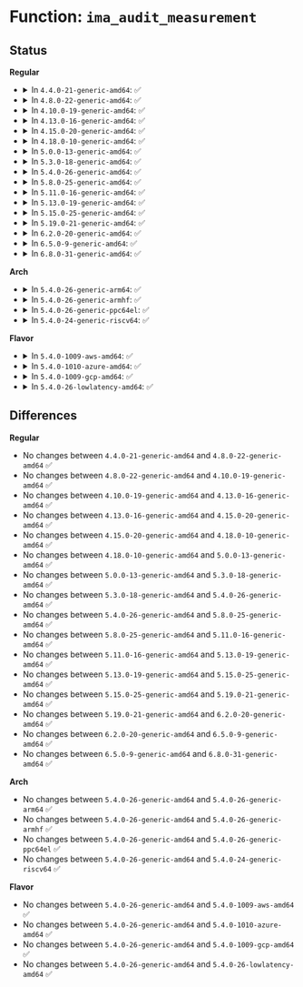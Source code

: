 # Function: <code>ima_audit_measurement</code>

## Status
<b>Regular</b>
<ul>
<li>
<details>
<summary>In <code>4.4.0-21-generic-amd64</code>: ✅</summary>

```c
void ima_audit_measurement(struct integrity_iint_cache * iint, const unsigned char * filename)
```

```json
{
  "name": "ima_audit_measurement",
  "collision_type": "Unique Global",
  "inline_type": "No",
  "funcs": [
    {
      "addr": 18446744071582616416,
      "name": "ima_audit_measurement",
      "external": true,
      "loc": "security/integrity/ima/ima_api.c:290",
      "file": "security/integrity/ima/ima_api.c",
      "inline": "seen, unknown",
      "caller_inline": [],
      "caller_func": [
        "security/integrity/ima/ima_main.c:process_measurement"
      ]
    }
  ],
  "symbols": [
    {
      "addr": 18446744071582616416,
      "name": "ima_audit_measurement",
      "section": ".text",
      "bind": "STB_GLOBAL",
      "size": 408
    }
  ]
}
```
</details>
</li>
<li>
<details>
<summary>In <code>4.8.0-22-generic-amd64</code>: ✅</summary>

```c
void ima_audit_measurement(struct integrity_iint_cache * iint, const unsigned char * filename)
```

```json
{
  "name": "ima_audit_measurement",
  "collision_type": "Unique Global",
  "inline_type": "No",
  "funcs": [
    {
      "addr": 18446744071582863648,
      "name": "ima_audit_measurement",
      "external": true,
      "loc": "security/integrity/ima/ima_api.c:288",
      "file": "security/integrity/ima/ima_api.c",
      "inline": "seen, unknown",
      "caller_inline": [],
      "caller_func": [
        "security/integrity/ima/ima_main.c:process_measurement"
      ]
    }
  ],
  "symbols": [
    {
      "addr": 18446744071582863648,
      "name": "ima_audit_measurement",
      "section": ".text",
      "bind": "STB_GLOBAL",
      "size": 411
    }
  ]
}
```
</details>
</li>
<li>
<details>
<summary>In <code>4.10.0-19-generic-amd64</code>: ✅</summary>

```c
void ima_audit_measurement(struct integrity_iint_cache * iint, const unsigned char * filename)
```

```json
{
  "name": "ima_audit_measurement",
  "collision_type": "Unique Global",
  "inline_type": "No",
  "funcs": [
    {
      "addr": 18446744071582960496,
      "name": "ima_audit_measurement",
      "external": true,
      "loc": "security/integrity/ima/ima_api.c:288",
      "file": "security/integrity/ima/ima_api.c",
      "inline": "seen, unknown",
      "caller_inline": [],
      "caller_func": [
        "security/integrity/ima/ima_main.c:process_measurement"
      ]
    }
  ],
  "symbols": [
    {
      "addr": 18446744071582960496,
      "name": "ima_audit_measurement",
      "section": ".text",
      "bind": "STB_GLOBAL",
      "size": 411
    }
  ]
}
```
</details>
</li>
<li>
<details>
<summary>In <code>4.13.0-16-generic-amd64</code>: ✅</summary>

```c
void ima_audit_measurement(struct integrity_iint_cache * iint, const unsigned char * filename)
```

```json
{
  "name": "ima_audit_measurement",
  "collision_type": "Unique Global",
  "inline_type": "No",
  "funcs": [
    {
      "addr": 18446744071583010672,
      "name": "ima_audit_measurement",
      "external": true,
      "loc": "security/integrity/ima/ima_api.c:289",
      "file": "security/integrity/ima/ima_api.c",
      "inline": "seen, unknown",
      "caller_inline": [],
      "caller_func": [
        "security/integrity/ima/ima_main.c:process_measurement"
      ]
    }
  ],
  "symbols": [
    {
      "addr": 18446744071583010672,
      "name": "ima_audit_measurement",
      "section": ".text",
      "bind": "STB_GLOBAL",
      "size": 418
    }
  ]
}
```
</details>
</li>
<li>
<details>
<summary>In <code>4.15.0-20-generic-amd64</code>: ✅</summary>

```c
void ima_audit_measurement(struct integrity_iint_cache * iint, const unsigned char * filename)
```

```json
{
  "name": "ima_audit_measurement",
  "collision_type": "Unique Global",
  "inline_type": "No",
  "funcs": [
    {
      "addr": 18446744071583175680,
      "name": "ima_audit_measurement",
      "external": true,
      "loc": "security/integrity/ima/ima_api.c:306",
      "file": "security/integrity/ima/ima_api.c",
      "inline": "seen, unknown",
      "caller_inline": [],
      "caller_func": [
        "security/integrity/ima/ima_main.c:process_measurement"
      ]
    }
  ],
  "symbols": [
    {
      "addr": 18446744071583175680,
      "name": "ima_audit_measurement",
      "section": ".text",
      "bind": "STB_GLOBAL",
      "size": 418
    }
  ]
}
```
</details>
</li>
<li>
<details>
<summary>In <code>4.18.0-10-generic-amd64</code>: ✅</summary>

```c
void ima_audit_measurement(struct integrity_iint_cache * iint, const unsigned char * filename)
```

```json
{
  "name": "ima_audit_measurement",
  "collision_type": "Unique Global",
  "inline_type": "No",
  "funcs": [
    {
      "addr": 18446744071583381904,
      "name": "ima_audit_measurement",
      "external": true,
      "loc": "security/integrity/ima/ima_api.c:310",
      "file": "security/integrity/ima/ima_api.c",
      "inline": "seen, unknown",
      "caller_inline": [],
      "caller_func": [
        "security/integrity/ima/ima_main.c:process_measurement"
      ]
    }
  ],
  "symbols": [
    {
      "addr": 18446744071583381904,
      "name": "ima_audit_measurement",
      "section": ".text",
      "bind": "STB_GLOBAL",
      "size": 316
    }
  ]
}
```
</details>
</li>
<li>
<details>
<summary>In <code>5.0.0-13-generic-amd64</code>: ✅</summary>

```c
void ima_audit_measurement(struct integrity_iint_cache * iint, const unsigned char * filename)
```

```json
{
  "name": "ima_audit_measurement",
  "collision_type": "Unique Global",
  "inline_type": "No",
  "funcs": [
    {
      "addr": 18446744071583501168,
      "name": "ima_audit_measurement",
      "external": true,
      "loc": "security/integrity/ima/ima_api.c:310",
      "file": "security/integrity/ima/ima_api.c",
      "inline": "seen, unknown",
      "caller_inline": [],
      "caller_func": [
        "security/integrity/ima/ima_main.c:process_measurement"
      ]
    }
  ],
  "symbols": [
    {
      "addr": 18446744071583501168,
      "name": "ima_audit_measurement",
      "section": ".text",
      "bind": "STB_GLOBAL",
      "size": 303
    }
  ]
}
```
</details>
</li>
<li>
<details>
<summary>In <code>5.3.0-18-generic-amd64</code>: ✅</summary>

```c
void ima_audit_measurement(struct integrity_iint_cache * iint, const unsigned char * filename)
```

```json
{
  "name": "ima_audit_measurement",
  "collision_type": "Unique Global",
  "inline_type": "No",
  "funcs": [
    {
      "addr": 18446744071583688016,
      "name": "ima_audit_measurement",
      "external": true,
      "loc": "security/integrity/ima/ima_api.c:322",
      "file": "security/integrity/ima/ima_api.c",
      "inline": "seen, unknown",
      "caller_inline": [],
      "caller_func": [
        "security/integrity/ima/ima_main.c:process_measurement"
      ]
    }
  ],
  "symbols": [
    {
      "addr": 18446744071583688016,
      "name": "ima_audit_measurement",
      "section": ".text",
      "bind": "STB_GLOBAL",
      "size": 304
    }
  ]
}
```
</details>
</li>
<li>
<details>
<summary>In <code>5.4.0-26-generic-amd64</code>: ✅</summary>

```c
void ima_audit_measurement(struct integrity_iint_cache * iint, const unsigned char * filename)
```

```json
{
  "name": "ima_audit_measurement",
  "collision_type": "Unique Global",
  "inline_type": "No",
  "funcs": [
    {
      "addr": 18446744071583795712,
      "name": "ima_audit_measurement",
      "external": true,
      "loc": "security/integrity/ima/ima_api.c:337",
      "file": "security/integrity/ima/ima_api.c",
      "inline": "seen, unknown",
      "caller_inline": [],
      "caller_func": [
        "security/integrity/ima/ima_main.c:process_measurement"
      ]
    }
  ],
  "symbols": [
    {
      "addr": 18446744071583795712,
      "name": "ima_audit_measurement",
      "section": ".text",
      "bind": "STB_GLOBAL",
      "size": 304
    }
  ]
}
```
</details>
</li>
<li>
<details>
<summary>In <code>5.8.0-25-generic-amd64</code>: ✅</summary>

```c
void ima_audit_measurement(struct integrity_iint_cache * iint, const unsigned char * filename)
```

```json
{
  "name": "ima_audit_measurement",
  "collision_type": "Unique Global",
  "inline_type": "No",
  "funcs": [
    {
      "addr": 18446744071584188016,
      "name": "ima_audit_measurement",
      "external": true,
      "loc": "security/integrity/ima/ima_api.c:340",
      "file": "security/integrity/ima/ima_api.c",
      "inline": "seen, unknown",
      "caller_inline": [],
      "caller_func": [
        "security/integrity/ima/ima_main.c:process_measurement"
      ]
    }
  ],
  "symbols": [
    {
      "addr": 18446744071584188016,
      "name": "ima_audit_measurement",
      "section": ".text",
      "bind": "STB_GLOBAL",
      "size": 300
    }
  ]
}
```
</details>
</li>
<li>
<details>
<summary>In <code>5.11.0-16-generic-amd64</code>: ✅</summary>

```c
void ima_audit_measurement(struct integrity_iint_cache * iint, const unsigned char * filename)
```

```json
{
  "name": "ima_audit_measurement",
  "collision_type": "Unique Global",
  "inline_type": "No",
  "funcs": [
    {
      "addr": 18446744071584306752,
      "name": "ima_audit_measurement",
      "external": true,
      "loc": "security/integrity/ima/ima_api.c:340",
      "file": "security/integrity/ima/ima_api.c",
      "inline": "seen, unknown",
      "caller_inline": [],
      "caller_func": [
        "security/integrity/ima/ima_main.c:process_measurement"
      ]
    }
  ],
  "symbols": [
    {
      "addr": 18446744071584306752,
      "name": "ima_audit_measurement",
      "section": ".text",
      "bind": "STB_GLOBAL",
      "size": 300
    }
  ]
}
```
</details>
</li>
<li>
<details>
<summary>In <code>5.13.0-19-generic-amd64</code>: ✅</summary>

```c
void ima_audit_measurement(struct integrity_iint_cache * iint, const unsigned char * filename)
```

```json
{
  "name": "ima_audit_measurement",
  "collision_type": "Unique Global",
  "inline_type": "No",
  "funcs": [
    {
      "addr": 18446744071584341088,
      "name": "ima_audit_measurement",
      "external": true,
      "loc": "security/integrity/ima/ima_api.c:342",
      "file": "security/integrity/ima/ima_api.c",
      "inline": "seen, unknown",
      "caller_inline": [],
      "caller_func": [
        "security/integrity/ima/ima_main.c:process_measurement"
      ]
    }
  ],
  "symbols": [
    {
      "addr": 18446744071584341088,
      "name": "ima_audit_measurement",
      "section": ".text",
      "bind": "STB_GLOBAL",
      "size": 306
    }
  ]
}
```
</details>
</li>
<li>
<details>
<summary>In <code>5.15.0-25-generic-amd64</code>: ✅</summary>

```c
void ima_audit_measurement(struct integrity_iint_cache * iint, const unsigned char * filename)
```

```json
{
  "name": "ima_audit_measurement",
  "collision_type": "Unique Global",
  "inline_type": "No",
  "funcs": [
    {
      "addr": 18446744071584729872,
      "name": "ima_audit_measurement",
      "external": true,
      "loc": "security/integrity/ima/ima_api.c:344",
      "file": "security/integrity/ima/ima_api.c",
      "inline": "seen, unknown",
      "caller_inline": [],
      "caller_func": [
        "security/integrity/ima/ima_main.c:process_measurement"
      ]
    }
  ],
  "symbols": [
    {
      "addr": 18446744071584729872,
      "name": "ima_audit_measurement",
      "section": ".text",
      "bind": "STB_GLOBAL",
      "size": 339
    }
  ]
}
```
</details>
</li>
<li>
<details>
<summary>In <code>5.19.0-21-generic-amd64</code>: ✅</summary>

```c
void ima_audit_measurement(struct integrity_iint_cache * iint, const unsigned char * filename)
```

```json
{
  "name": "ima_audit_measurement",
  "collision_type": "Unique Global",
  "inline_type": "No",
  "funcs": [
    {
      "addr": 18446744071585406080,
      "name": "ima_audit_measurement",
      "external": true,
      "loc": "security/integrity/ima/ima_api.c:383",
      "file": "security/integrity/ima/ima_api.c",
      "inline": "seen, unknown",
      "caller_inline": [],
      "caller_func": [
        "security/integrity/ima/ima_main.c:process_measurement"
      ]
    }
  ],
  "symbols": [
    {
      "addr": 18446744071585406080,
      "name": "ima_audit_measurement",
      "section": ".text",
      "bind": "STB_GLOBAL",
      "size": 389
    }
  ]
}
```
</details>
</li>
<li>
<details>
<summary>In <code>6.2.0-20-generic-amd64</code>: ✅</summary>

```c
void ima_audit_measurement(struct integrity_iint_cache * iint, const unsigned char * filename)
```

```json
{
  "name": "ima_audit_measurement",
  "collision_type": "Unique Global",
  "inline_type": "No",
  "funcs": [
    {
      "addr": 18446744071586159856,
      "name": "ima_audit_measurement",
      "external": true,
      "loc": "security/integrity/ima/ima_api.c:383",
      "file": "security/integrity/ima/ima_api.c",
      "inline": "seen, unknown",
      "caller_inline": [],
      "caller_func": [
        "security/integrity/ima/ima_main.c:process_measurement"
      ]
    }
  ],
  "symbols": [
    {
      "addr": 18446744071586159856,
      "name": "ima_audit_measurement",
      "section": ".text",
      "bind": "STB_GLOBAL",
      "size": 389
    }
  ]
}
```
</details>
</li>
<li>
<details>
<summary>In <code>6.5.0-9-generic-amd64</code>: ✅</summary>

```c
void ima_audit_measurement(struct integrity_iint_cache * iint, const unsigned char * filename)
```

```json
{
  "name": "ima_audit_measurement",
  "collision_type": "Unique Global",
  "inline_type": "No",
  "funcs": [
    {
      "addr": 18446744071586397728,
      "name": "ima_audit_measurement",
      "external": true,
      "loc": "security/integrity/ima/ima_api.c:380",
      "file": "security/integrity/ima/ima_api.c",
      "inline": "seen, unknown",
      "caller_inline": [],
      "caller_func": [
        "security/integrity/ima/ima_main.c:process_measurement"
      ]
    }
  ],
  "symbols": [
    {
      "addr": 18446744071586397728,
      "name": "ima_audit_measurement",
      "section": ".text",
      "bind": "STB_GLOBAL",
      "size": 396
    }
  ]
}
```
</details>
</li>
<li>
<details>
<summary>In <code>6.8.0-31-generic-amd64</code>: ✅</summary>

```c
void ima_audit_measurement(struct integrity_iint_cache * iint, const unsigned char * filename)
```

```json
{
  "name": "ima_audit_measurement",
  "collision_type": "Unique Global",
  "inline_type": "No",
  "funcs": [
    {
      "addr": 18446744071586662672,
      "name": "ima_audit_measurement",
      "external": true,
      "loc": "security/integrity/ima/ima_api.c:385",
      "file": "security/integrity/ima/ima_api.c",
      "inline": "seen, unknown",
      "caller_inline": [],
      "caller_func": [
        "security/integrity/ima/ima_main.c:process_measurement"
      ]
    }
  ],
  "symbols": [
    {
      "addr": 18446744071586662672,
      "name": "ima_audit_measurement",
      "section": ".text",
      "bind": "STB_GLOBAL",
      "size": 396
    }
  ]
}
```
</details>
</li>
</ul>
<b>Arch</b>
<ul>
<li>
<details>
<summary>In <code>5.4.0-26-generic-arm64</code>: ✅</summary>

```c
void ima_audit_measurement(struct integrity_iint_cache * iint, const unsigned char * filename)
```

```json
{
  "name": "ima_audit_measurement",
  "collision_type": "Unique Global",
  "inline_type": "No",
  "funcs": [
    {
      "addr": 18446603336495598800,
      "name": "ima_audit_measurement",
      "external": true,
      "loc": "security/integrity/ima/ima_api.c:337",
      "file": "security/integrity/ima/ima_api.c",
      "inline": "seen, unknown",
      "caller_inline": [],
      "caller_func": [
        "security/integrity/ima/ima_main.c:process_measurement"
      ]
    }
  ],
  "symbols": [
    {
      "addr": 18446603336495598800,
      "name": "ima_audit_measurement",
      "section": ".text",
      "bind": "STB_GLOBAL",
      "size": 348
    }
  ]
}
```
</details>
</li>
<li>
<details>
<summary>In <code>5.4.0-26-generic-armhf</code>: ✅</summary>

```c
void ima_audit_measurement(struct integrity_iint_cache * iint, const unsigned char * filename)
```

```json
{
  "name": "ima_audit_measurement",
  "collision_type": "Unique Global",
  "inline_type": "No",
  "funcs": [
    {
      "addr": 3228959672,
      "name": "ima_audit_measurement",
      "external": true,
      "loc": "security/integrity/ima/ima_api.c:337",
      "file": "security/integrity/ima/ima_api.c",
      "inline": "seen, unknown",
      "caller_inline": [],
      "caller_func": [
        "security/integrity/ima/ima_main.c:process_measurement"
      ]
    }
  ],
  "symbols": [
    {
      "addr": 3228959672,
      "name": "ima_audit_measurement",
      "section": ".text",
      "bind": "STB_GLOBAL",
      "size": 312
    }
  ]
}
```
</details>
</li>
<li>
<details>
<summary>In <code>5.4.0-26-generic-ppc64el</code>: ✅</summary>

```c
void ima_audit_measurement(struct integrity_iint_cache * iint, const unsigned char * filename)
```

```json
{
  "name": "ima_audit_measurement",
  "collision_type": "Unique Global",
  "inline_type": "No",
  "funcs": [
    {
      "addr": 13835058055289703152,
      "name": "ima_audit_measurement",
      "external": true,
      "loc": "security/integrity/ima/ima_api.c:337",
      "file": "security/integrity/ima/ima_api.c",
      "inline": "seen, unknown",
      "caller_inline": [],
      "caller_func": [
        "security/integrity/ima/ima_main.c:process_measurement"
      ]
    }
  ],
  "symbols": [
    {
      "addr": 13835058055289703152,
      "name": "ima_audit_measurement",
      "section": ".text",
      "bind": "STB_GLOBAL",
      "size": 424
    }
  ]
}
```
</details>
</li>
<li>
<details>
<summary>In <code>5.4.0-24-generic-riscv64</code>: ✅</summary>

```c
void ima_audit_measurement(struct integrity_iint_cache * iint, const unsigned char * filename)
```

```json
{
  "name": "ima_audit_measurement",
  "collision_type": "Unique Global",
  "inline_type": "No",
  "funcs": [
    {
      "addr": 18446743936274761656,
      "name": "ima_audit_measurement",
      "external": true,
      "loc": "security/integrity/ima/ima_api.c:337",
      "file": "security/integrity/ima/ima_api.c",
      "inline": "seen, unknown",
      "caller_inline": [],
      "caller_func": [
        "security/integrity/ima/ima_main.c:process_measurement"
      ]
    }
  ],
  "symbols": [
    {
      "addr": 18446743936274761656,
      "name": "ima_audit_measurement",
      "section": ".text",
      "bind": "STB_GLOBAL",
      "size": 316
    }
  ]
}
```
</details>
</li>
</ul>
<b>Flavor</b>
<ul>
<li>
<details>
<summary>In <code>5.4.0-1009-aws-amd64</code>: ✅</summary>

```c
void ima_audit_measurement(struct integrity_iint_cache * iint, const unsigned char * filename)
```

```json
{
  "name": "ima_audit_measurement",
  "collision_type": "Unique Global",
  "inline_type": "No",
  "funcs": [
    {
      "addr": 18446744071583764448,
      "name": "ima_audit_measurement",
      "external": true,
      "loc": "security/integrity/ima/ima_api.c:337",
      "file": "security/integrity/ima/ima_api.c",
      "inline": "seen, unknown",
      "caller_inline": [],
      "caller_func": [
        "security/integrity/ima/ima_main.c:process_measurement"
      ]
    }
  ],
  "symbols": [
    {
      "addr": 18446744071583764448,
      "name": "ima_audit_measurement",
      "section": ".text",
      "bind": "STB_GLOBAL",
      "size": 304
    }
  ]
}
```
</details>
</li>
<li>
<details>
<summary>In <code>5.4.0-1010-azure-amd64</code>: ✅</summary>

```c
void ima_audit_measurement(struct integrity_iint_cache * iint, const unsigned char * filename)
```

```json
{
  "name": "ima_audit_measurement",
  "collision_type": "Unique Global",
  "inline_type": "No",
  "funcs": [
    {
      "addr": 18446744071583701504,
      "name": "ima_audit_measurement",
      "external": true,
      "loc": "security/integrity/ima/ima_api.c:337",
      "file": "security/integrity/ima/ima_api.c",
      "inline": "seen, unknown",
      "caller_inline": [],
      "caller_func": [
        "security/integrity/ima/ima_main.c:process_measurement"
      ]
    }
  ],
  "symbols": [
    {
      "addr": 18446744071583701504,
      "name": "ima_audit_measurement",
      "section": ".text",
      "bind": "STB_GLOBAL",
      "size": 304
    }
  ]
}
```
</details>
</li>
<li>
<details>
<summary>In <code>5.4.0-1009-gcp-amd64</code>: ✅</summary>

```c
void ima_audit_measurement(struct integrity_iint_cache * iint, const unsigned char * filename)
```

```json
{
  "name": "ima_audit_measurement",
  "collision_type": "Unique Global",
  "inline_type": "No",
  "funcs": [
    {
      "addr": 18446744071583748208,
      "name": "ima_audit_measurement",
      "external": true,
      "loc": "security/integrity/ima/ima_api.c:337",
      "file": "security/integrity/ima/ima_api.c",
      "inline": "seen, unknown",
      "caller_inline": [],
      "caller_func": [
        "security/integrity/ima/ima_main.c:process_measurement"
      ]
    }
  ],
  "symbols": [
    {
      "addr": 18446744071583748208,
      "name": "ima_audit_measurement",
      "section": ".text",
      "bind": "STB_GLOBAL",
      "size": 304
    }
  ]
}
```
</details>
</li>
<li>
<details>
<summary>In <code>5.4.0-26-lowlatency-amd64</code>: ✅</summary>

```c
void ima_audit_measurement(struct integrity_iint_cache * iint, const unsigned char * filename)
```

```json
{
  "name": "ima_audit_measurement",
  "collision_type": "Unique Global",
  "inline_type": "No",
  "funcs": [
    {
      "addr": 18446744071583849152,
      "name": "ima_audit_measurement",
      "external": true,
      "loc": "security/integrity/ima/ima_api.c:337",
      "file": "security/integrity/ima/ima_api.c",
      "inline": "seen, unknown",
      "caller_inline": [],
      "caller_func": [
        "security/integrity/ima/ima_main.c:process_measurement"
      ]
    }
  ],
  "symbols": [
    {
      "addr": 18446744071583849152,
      "name": "ima_audit_measurement",
      "section": ".text",
      "bind": "STB_GLOBAL",
      "size": 304
    }
  ]
}
```
</details>
</li>
</ul>

## Differences
<b>Regular</b>
<ul>
<li>
No changes between <code>4.4.0-21-generic-amd64</code> and <code>4.8.0-22-generic-amd64</code> ✅
</li>
<li>
No changes between <code>4.8.0-22-generic-amd64</code> and <code>4.10.0-19-generic-amd64</code> ✅
</li>
<li>
No changes between <code>4.10.0-19-generic-amd64</code> and <code>4.13.0-16-generic-amd64</code> ✅
</li>
<li>
No changes between <code>4.13.0-16-generic-amd64</code> and <code>4.15.0-20-generic-amd64</code> ✅
</li>
<li>
No changes between <code>4.15.0-20-generic-amd64</code> and <code>4.18.0-10-generic-amd64</code> ✅
</li>
<li>
No changes between <code>4.18.0-10-generic-amd64</code> and <code>5.0.0-13-generic-amd64</code> ✅
</li>
<li>
No changes between <code>5.0.0-13-generic-amd64</code> and <code>5.3.0-18-generic-amd64</code> ✅
</li>
<li>
No changes between <code>5.3.0-18-generic-amd64</code> and <code>5.4.0-26-generic-amd64</code> ✅
</li>
<li>
No changes between <code>5.4.0-26-generic-amd64</code> and <code>5.8.0-25-generic-amd64</code> ✅
</li>
<li>
No changes between <code>5.8.0-25-generic-amd64</code> and <code>5.11.0-16-generic-amd64</code> ✅
</li>
<li>
No changes between <code>5.11.0-16-generic-amd64</code> and <code>5.13.0-19-generic-amd64</code> ✅
</li>
<li>
No changes between <code>5.13.0-19-generic-amd64</code> and <code>5.15.0-25-generic-amd64</code> ✅
</li>
<li>
No changes between <code>5.15.0-25-generic-amd64</code> and <code>5.19.0-21-generic-amd64</code> ✅
</li>
<li>
No changes between <code>5.19.0-21-generic-amd64</code> and <code>6.2.0-20-generic-amd64</code> ✅
</li>
<li>
No changes between <code>6.2.0-20-generic-amd64</code> and <code>6.5.0-9-generic-amd64</code> ✅
</li>
<li>
No changes between <code>6.5.0-9-generic-amd64</code> and <code>6.8.0-31-generic-amd64</code> ✅
</li>
</ul>
<b>Arch</b>
<ul>
<li>
No changes between <code>5.4.0-26-generic-amd64</code> and <code>5.4.0-26-generic-arm64</code> ✅
</li>
<li>
No changes between <code>5.4.0-26-generic-amd64</code> and <code>5.4.0-26-generic-armhf</code> ✅
</li>
<li>
No changes between <code>5.4.0-26-generic-amd64</code> and <code>5.4.0-26-generic-ppc64el</code> ✅
</li>
<li>
No changes between <code>5.4.0-26-generic-amd64</code> and <code>5.4.0-24-generic-riscv64</code> ✅
</li>
</ul>
<b>Flavor</b>
<ul>
<li>
No changes between <code>5.4.0-26-generic-amd64</code> and <code>5.4.0-1009-aws-amd64</code> ✅
</li>
<li>
No changes between <code>5.4.0-26-generic-amd64</code> and <code>5.4.0-1010-azure-amd64</code> ✅
</li>
<li>
No changes between <code>5.4.0-26-generic-amd64</code> and <code>5.4.0-1009-gcp-amd64</code> ✅
</li>
<li>
No changes between <code>5.4.0-26-generic-amd64</code> and <code>5.4.0-26-lowlatency-amd64</code> ✅
</li>
</ul>
